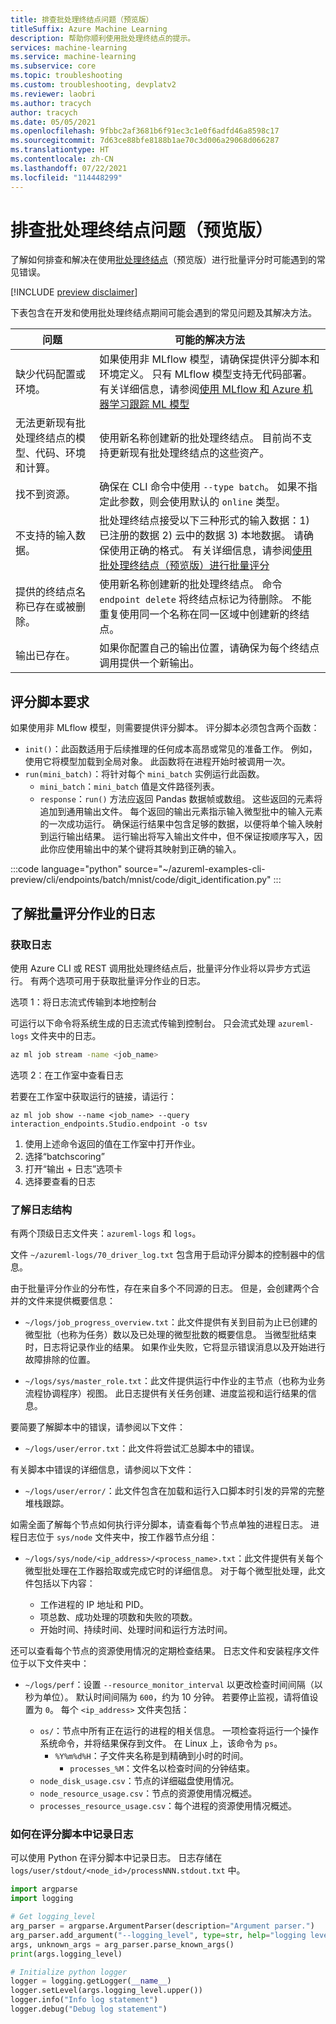 ```yaml
---
title: 排查批处理终结点问题（预览版）
titleSuffix: Azure Machine Learning
description: 帮助你顺利使用批处理终结点的提示。
services: machine-learning
ms.service: machine-learning
ms.subservice: core
ms.topic: troubleshooting
ms.custom: troubleshooting, devplatv2
ms.reviewer: laobri
ms.author: tracych
author: tracych
ms.date: 05/05/2021
ms.openlocfilehash: 9fbbc2af3681b6f91ec3c1e0f6adfd46a8598c17
ms.sourcegitcommit: 7d63ce88bfe8188b1ae70c3d006a29068d066287
ms.translationtype: HT
ms.contentlocale: zh-CN
ms.lasthandoff: 07/22/2021
ms.locfileid: "114448299"
---
```

# <a name="troubleshooting-batch-endpoints-preview"></a>排查批处理终结点问题（预览版）

了解如何排查和解决在使用[批处理终结点](how-to-use-batch-endpoint.md)（预览版）进行批量评分时可能遇到的常见错误。

 [!INCLUDE [preview disclaimer](../../includes/machine-learning-preview-generic-disclaimer.md)]

下表包含在开发和使用批处理终结点期间可能会遇到的常见问题及其解决方法。

| 问题 | 可能的解决方法 |
|--|--|
| 缺少代码配置或环境。 | 如果使用非 MLflow 模型，请确保提供评分脚本和环境定义。 只有 MLflow 模型支持无代码部署。 有关详细信息，请参阅[使用 MLflow 和 Azure 机器学习跟踪 ML 模型](how-to-use-mlflow.md)|
| 无法更新现有批处理终结点的模型、代码、环境和计算。 | 使用新名称创建新的批处理终结点。 目前尚不支持更新现有批处理终结点的这些资产。 |
| 找不到资源。 | 确保在 CLI 命令中使用 `--type batch`。 如果不指定此参数，则会使用默认的 `online` 类型。|
| 不支持的输入数据。 | 批处理终结点接受以下三种形式的输入数据：1) 已注册的数据 2) 云中的数据 3) 本地数据。 请确保使用正确的格式。 有关详细信息，请参阅[使用批处理终结点（预览版）进行批量评分](how-to-use-batch-endpoint.md)|
| 提供的终结点名称已存在或被删除。 | 使用新名称创建新的批处理终结点。 命令 `endpoint delete` 将终结点标记为待删除。 不能重复使用同一个名称在同一区域中创建新的终结点。 |
| 输出已存在。 | 如果你配置自己的输出位置，请确保为每个终结点调用提供一个新输出。 |

##  <a name="scoring-script-requirements"></a>评分脚本要求

如果使用非 MLflow 模型，则需要提供评分脚本。 评分脚本必须包含两个函数：

- `init()`：此函数适用于后续推理的任何成本高昂或常见的准备工作。 例如，使用它将模型加载到全局对象。 此函数将在进程开始时被调用一次。
-  `run(mini_batch)`：将针对每个 `mini_batch` 实例运行此函数。
    -  `mini_batch`：`mini_batch` 值是文件路径列表。
    -  `response`：`run()` 方法应返回 Pandas 数据帧或数组。 这些返回的元素将追加到通用输出文件。 每个返回的输出元素指示输入微型批中的输入元素的一次成功运行。 确保运行结果中包含足够的数据，以便将单个输入映射到运行输出结果。 运行输出将写入输出文件中，但不保证按顺序写入，因此你应使用输出中的某个键将其映射到正确的输入。

:::code language="python" source="~/azureml-examples-cli-preview/cli/endpoints/batch/mnist/code/digit_identification.py" :::

## <a name="understanding-logs-of-a-batch-scoring-job"></a>了解批量评分作业的日志

### <a name="get-logs"></a>获取日志

使用 Azure CLI 或 REST 调用批处理终结点后，批量评分作业将以异步方式运行。 有两个选项可用于获取批量评分作业的日志。

选项 1：将日志流式传输到本地控制台

可运行以下命令将系统生成的日志流式传输到控制台。 只会流式处理 `azureml-logs` 文件夹中的日志。

```bash
az ml job stream -name <job_name>
```

选项 2：在工作室中查看日志 

若要在工作室中获取运行的链接，请运行： 

```azurecli
az ml job show --name <job_name> --query interaction_endpoints.Studio.endpoint -o tsv
```

1. 使用上述命令返回的值在工作室中打开作业。 
1. 选择“batchscoring”
1. 打开“输出 + 日志”选项卡 
1. 选择要查看的日志

### <a name="understand-log-structure"></a>了解日志结构

有两个顶级日志文件夹：`azureml-logs` 和 `logs`。 

文件 `~/azureml-logs/70_driver_log.txt` 包含用于启动评分脚本的控制器中的信息。  

由于批量评分作业的分布性，存在来自多个不同源的日志。 但是，会创建两个合并的文件来提供概要信息： 

- `~/logs/job_progress_overview.txt`：此文件提供有关到目前为止已创建的微型批（也称为任务）数以及已处理的微型批数的概要信息。 当微型批结束时，日志将记录作业的结果。 如果作业失败，它将显示错误消息以及开始进行故障排除的位置。

- `~/logs/sys/master_role.txt`：此文件提供运行中作业的主节点（也称为业务流程协调程序）视图。 此日志提供有关任务创建、进度监视和运行结果的信息。

要简要了解脚本中的错误，请参阅以下文件：

- `~/logs/user/error.txt`：此文件将尝试汇总脚本中的错误。

有关脚本中错误的详细信息，请参阅以下文件：

- `~/logs/user/error/`：此文件包含在加载和运行入口脚本时引发的异常的完整堆栈跟踪。

如需全面了解每个节点如何执行评分脚本，请查看每个节点单独的进程日志。 进程日志位于 `sys/node` 文件夹中，按工作器节点分组：

- `~/logs/sys/node/<ip_address>/<process_name>.txt`：此文件提供有关每个微型批处理在工作器拾取或完成它时的详细信息。 对于每个微型批处理，此文件包括以下内容：

    - 工作进程的 IP 地址和 PID。 
    - 项总数、成功处理的项数和失败的项数。
    - 开始时间、持续时间、处理时间和运行方法时间。

还可以查看每个节点的资源使用情况的定期检查结果。 日志文件和安装程序文件位于以下文件夹中：

- `~/logs/perf`：设置 `--resource_monitor_interval` 以更改检查时间间隔（以秒为单位）。 默认时间间隔为 `600`，约为 10 分钟。 若要停止监视，请将值设置为 `0`。 每个 `<ip_address>` 文件夹包括：

    - `os/`：节点中所有正在运行的进程的相关信息。 一项检查将运行一个操作系统命令，并将结果保存到文件。 在 Linux 上，该命令为 `ps`。
        - `%Y%m%d%H`：子文件夹名称是到精确到小时的时间。
            - `processes_%M`：文件名以检查时间的分钟结束。
    - `node_disk_usage.csv`：节点的详细磁盘使用情况。
    - `node_resource_usage.csv`：节点的资源使用情况概述。
    - `processes_resource_usage.csv`：每个进程的资源使用情况概述。

### <a name="how-to-log-in-scoring-script"></a>如何在评分脚本中记录日志

可以使用 Python 在评分脚本中记录日志。 日志存储在 `logs/user/stdout/<node_id>/processNNN.stdout.txt` 中。 

```python
import argparse
import logging

# Get logging_level
arg_parser = argparse.ArgumentParser(description="Argument parser.")
arg_parser.add_argument("--logging_level", type=str, help="logging level")
args, unknown_args = arg_parser.parse_known_args()
print(args.logging_level)

# Initialize python logger
logger = logging.getLogger(__name__)
logger.setLevel(args.logging_level.upper())
logger.info("Info log statement")
logger.debug("Debug log statement")
```